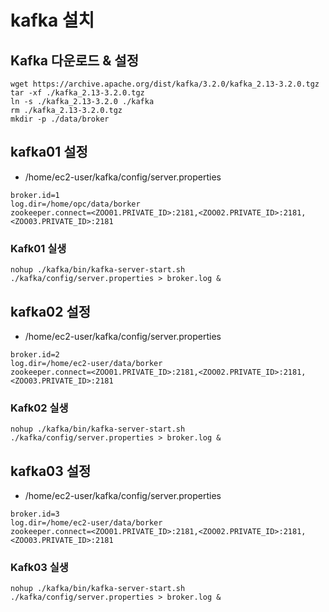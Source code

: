 # kafka 설치

## Kafka 다운로드 & 설정

```
wget https://archive.apache.org/dist/kafka/3.2.0/kafka_2.13-3.2.0.tgz
tar -xf ./kafka_2.13-3.2.0.tgz
ln -s ./kafka_2.13-3.2.0 ./kafka
rm ./kafka_2.13-3.2.0.tgz
mkdir -p ./data/broker
```

## kafka01 설정

- /home/ec2-user/kafka/config/server.properties 

```
broker.id=1
log.dir=/home/opc/data/borker
zookeeper.connect=<ZOO01.PRIVATE_ID>:2181,<ZOO02.PRIVATE_ID>:2181,<ZOO03.PRIVATE_ID>:2181
```

### Kafk01 실생

```
nohup ./kafka/bin/kafka-server-start.sh ./kafka/config/server.properties > broker.log &
```

## kafka02 설정

- /home/ec2-user/kafka/config/server.properties 

```
broker.id=2
log.dir=/home/ec2-user/data/borker
zookeeper.connect=<ZOO01.PRIVATE_ID>:2181,<ZOO02.PRIVATE_ID>:2181,<ZOO03.PRIVATE_ID>:2181
```

### Kafk02 실생

```
nohup ./kafka/bin/kafka-server-start.sh ./kafka/config/server.properties > broker.log &
```

## kafka03 설정

- /home/ec2-user/kafka/config/server.properties 

```
broker.id=3
log.dir=/home/ec2-user/data/borker
zookeeper.connect=<ZOO01.PRIVATE_ID>:2181,<ZOO02.PRIVATE_ID>:2181,<ZOO03.PRIVATE_ID>:2181
```

### Kafk03 실생

```
nohup ./kafka/bin/kafka-server-start.sh ./kafka/config/server.properties > broker.log &
```
